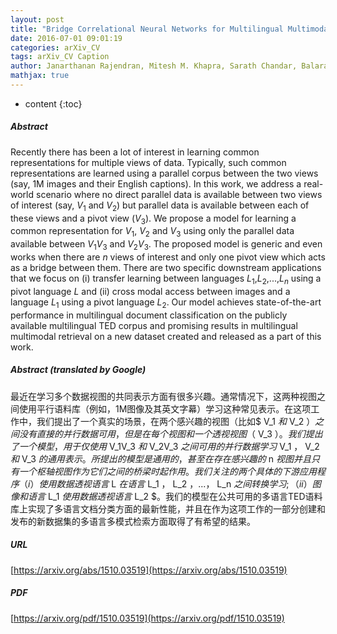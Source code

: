 ```yaml
---
layout: post
title: "Bridge Correlational Neural Networks for Multilingual Multimodal Representation Learning"
date: 2016-07-01 09:01:19
categories: arXiv_CV
tags: arXiv_CV Caption
author: Janarthanan Rajendran, Mitesh M. Khapra, Sarath Chandar, Balaraman Ravindran
mathjax: true
---
```


* content
{:toc}

##### Abstract
Recently there has been a lot of interest in learning common representations for multiple views of data. Typically, such common representations are learned using a parallel corpus between the two views (say, 1M images and their English captions). In this work, we address a real-world scenario where no direct parallel data is available between two views of interest (say, $V_1$ and $V_2$) but parallel data is available between each of these views and a pivot view ($V_3$). We propose a model for learning a common representation for $V_1$, $V_2$ and $V_3$ using only the parallel data available between $V_1V_3$ and $V_2V_3$. The proposed model is generic and even works when there are $n$ views of interest and only one pivot view which acts as a bridge between them. There are two specific downstream applications that we focus on (i) transfer learning between languages $L_1$,$L_2$,...,$L_n$ using a pivot language $L$ and (ii) cross modal access between images and a language $L_1$ using a pivot language $L_2$. Our model achieves state-of-the-art performance in multilingual document classification on the publicly available multilingual TED corpus and promising results in multilingual multimodal retrieval on a new dataset created and released as a part of this work.

##### Abstract (translated by Google)
最近在学习多个数据视图的共同表示方面有很多兴趣。通常情况下，这两种视图之间使用平行语料库（例如，1M图像及其英文字幕）学习这种常见表示。在这项工作中，我们提出了一个真实的场景，在两个感兴趣的视图（比如$ V_1 $和$ V_2 $）之间没有直接的并行数据可用，但是在每个视图和一个透视视图（$ V_3 $）。我们提出了一个模型，用于仅使用$ V_1V_3 $和$ V_2V_3 $之间可用的并行数据学习$ V_1 $，$ V_2 $和$ V_3 $的通用表示。所提出的模型是通用的，甚至在存在感兴趣的$ n $视图并且只有一个枢轴视图作为它们之间的桥梁时起作用。我们关注的两个具体的下游应用程序（i）使用数据透视语言$ L $在语言$ L_1 $，$ L_2 $，...，$ L_n $之间转换学习;（ii）图像和语言$ L_1 $使用数据透视语言$ L_2 $。我们的模型在公共可用的多语言TED语料库上实现了多语言文档分类方面的最新性能，并且在作为这项工作的一部分创建和发布的新数据集的多语言多模式检索方面取得了有希望的结果。

##### URL
[https://arxiv.org/abs/1510.03519](https://arxiv.org/abs/1510.03519)

##### PDF
[https://arxiv.org/pdf/1510.03519](https://arxiv.org/pdf/1510.03519)

